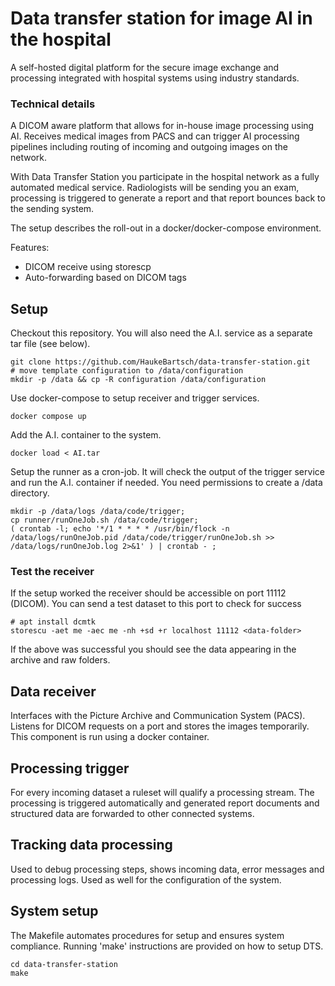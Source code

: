 # Data transfer station for image AI in the hospital

A self-hosted digital platform for the secure image exchange and processing integrated with hospital systems using industry standards.

### Technical details

A DICOM aware platform that allows for in-house image processing using AI. Receives medical images from PACS and can trigger AI processing pipelines including 
routing of incoming and outgoing images on the network. 

With Data Transfer Station you participate in the hospital network as a
fully automated medical service. Radiologists will be sending you an exam, processing
is triggered to generate a report and that report bounces back to the sending system.

The setup describes the roll-out in a docker/docker-compose environment.

Features:

- DICOM receive using storescp
- Auto-forwarding based on DICOM tags

## Setup

Checkout this repository. You will also need the A.I. service as a separate tar file (see below).

```{bash}
git clone https://github.com/HaukeBartsch/data-transfer-station.git
# move template configuration to /data/configuration
mkdir -p /data && cp -R configuration /data/configuration
```

Use docker-compose to setup receiver and trigger services.

```{bash}
docker compose up
```

Add the A.I. container to the system.

```{bash}
docker load < AI.tar
```

Setup the runner as a cron-job. It will check the output of the trigger service and run the A.I. container if needed. You need permissions to create a /data directory.

```{bash}
mkdir -p /data/logs /data/code/trigger;
cp runner/runOneJob.sh /data/code/trigger;
( crontab -l; echo '*/1 * * * * /usr/bin/flock -n /data/logs/runOneJob.pid /data/code/trigger/runOneJob.sh >> /data/logs/runOneJob.log 2>&1' ) | crontab - ;
```


### Test the receiver

If the setup worked the receiver should be accessible on port 11112 (DICOM). You can send a test dataset to this port to check for success

```{bash}
# apt install dcmtk
storescu -aet me -aec me -nh +sd +r localhost 11112 <data-folder>
```

If the above was successful you should see the data appearing in the archive and raw folders.


## Data receiver

Interfaces with the Picture Archive and Communication System (PACS). Listens for DICOM requests on a port and stores the images temporarily. This component is run using a docker container.

## Processing trigger

For every incoming dataset a ruleset will qualify a processing stream. The processing is triggered automatically and generated report documents and structured data are forwarded to other connected systems.

## Tracking data processing

Used to debug processing steps, shows incoming data, error messages and processing logs. Used as well for the configuration of the system.

## System setup

The Makefile automates procedures for setup and ensures system compliance. Running 'make' instructions are provided on how to setup DTS.

```{bash}
cd data-transfer-station
make
```
